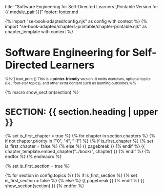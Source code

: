 <frontmatter>
title: "Software Engineering for Self-Directed Learners [Printable Version for {{ module_pair }}]"
footer: footer.md
</frontmatter>

<link rel="stylesheet" href="{{baseUrl}}/book/css/textbook.css">
<link rel="stylesheet" href="{{baseUrl}}/se-book-adapted/css/te3201.css">
<link rel="stylesheet" href="{{baseUrl}}/book/css/print.css">

<div class="website-content">

{% import "se-book-adapted/config.njk" as config with context %}
{% import "se-book-adapted/chapters-printable/chapter-printable.njk" as chapter_template with context %}

# <big>**Software Engineering for Self-Directed Learners**</big>

<span id="printable-version-description"><small>%%{{ icon_print }} This is a **printer-friendly** version. It omits exercises, optional topics (i.e., four-star topics), and other extra content such as learning outcomes.%%</small></span>

{% macro show_section(section) %}

# **SECTION: {{ section.heading | upper }}**
{% set is_first_chapter = true %}
{% for chapter in section.chapters %}
  {% if not chapter.priority in ["0", "4", "-1"] %}
    {% if is_first_chapter %}
      {% set is_first_chapter = false %}
    {% else %}
  {{ pagebreak }}
    {% endif %}
    {{ chapter_template.embed_chapter("../book/", chapter) }}
  {% endif %}
{% endfor %}
{% endmacro %}

{% set is_first_section = true %}

{% for section in config.topics %}
  {% if is_first_section %}
    {% set is_first_section = false %}
  {% else %}
{{ pagebreak }}
  {% endif %}
  {{ show_section(section) }}
{% endfor %}

</div>